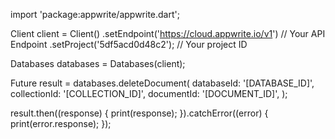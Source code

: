 import 'package:appwrite/appwrite.dart';

Client client = Client()
  .setEndpoint('https://cloud.appwrite.io/v1') // Your API Endpoint
  .setProject('5df5acd0d48c2'); // Your project ID

Databases databases = Databases(client);

Future result = databases.deleteDocument(
  databaseId: '[DATABASE_ID]',
  collectionId: '[COLLECTION_ID]',
  documentId: '[DOCUMENT_ID]',
);

result.then((response) {
  print(response);
}).catchError((error) {
  print(error.response);
});

